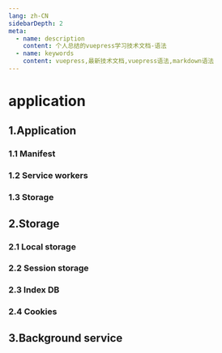 ```yaml
---
lang: zh-CN
sidebarDepth: 2
meta:
  - name: description
    content: 个人总结的vuepress学习技术文档-语法
  - name: keywords
    content: vuepress,最新技术文档,vuepress语法,markdown语法
---
```


# application

## 1.Application

### 1.1 Manifest

### 1.2 Service workers

### 1.3 Storage

## 2.Storage

### 2.1 Local storage

### 2.2 Session storage

### 2.3 Index DB

### 2.4 Cookies

## 3.Background service
